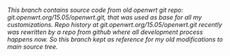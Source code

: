 _This branch contains source code from old openwrt git repo: git.openwrt.org/15.05/openwrt.git, that was used as base for all my customizations. Repo history at git.openwrt.org/15.05/openwrt.git recently was rewritten by a repo from github where all development process happens now. So this branch kept as reference for my old modifications to main source tree._

